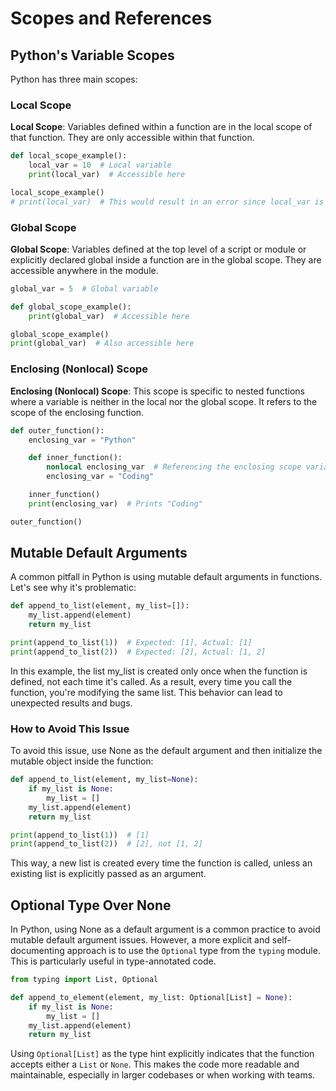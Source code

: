 # Scopes and References

## Python's Variable Scopes

Python has three main scopes:

### Local Scope

**Local Scope**: Variables defined within a function are in the local scope of that function. They are only accessible within that function.

```python
def local_scope_example():
    local_var = 10  # Local variable
    print(local_var)  # Accessible here

local_scope_example()
# print(local_var)  # This would result in an error since local_var is not accessible here
```

### Global Scope

**Global Scope**: Variables defined at the top level of a script or module or explicitly declared global inside a function are in the global scope. They are accessible anywhere in the module.

```python
global_var = 5  # Global variable

def global_scope_example():
    print(global_var)  # Accessible here

global_scope_example()
print(global_var)  # Also accessible here
```

### Enclosing (Nonlocal) Scope

**Enclosing (Nonlocal) Scope**: This scope is specific to nested functions where a variable is neither in the local nor the global scope. It refers to the scope of the enclosing function.

```python
def outer_function():
    enclosing_var = "Python"

    def inner_function():
        nonlocal enclosing_var  # Referencing the enclosing scope variable
        enclosing_var = "Coding"

    inner_function()
    print(enclosing_var)  # Prints "Coding"

outer_function()
```

## Mutable Default Arguments

A common pitfall in Python is using mutable default arguments in functions. Let's see why it's problematic:

```python
def append_to_list(element, my_list=[]):
    my_list.append(element)
    return my_list

print(append_to_list(1))  # Expected: [1], Actual: [1]
print(append_to_list(2))  # Expected: [2], Actual: [1, 2]
```

In this example, the list my_list is created only once when the function is defined, not each time it's called. As a result, every time you call the function, you're modifying the same list. This behavior can lead to unexpected results and bugs.

### How to Avoid This Issue

To avoid this issue, use None as the default argument and then initialize the mutable object inside the function:

```python
def append_to_list(element, my_list=None):
    if my_list is None:
        my_list = []
    my_list.append(element)
    return my_list

print(append_to_list(1))  # [1]
print(append_to_list(2))  # [2], not [1, 2]
```

This way, a new list is created every time the function is called, unless an existing list is explicitly passed as an argument.

## Optional Type Over None

In Python, using None as a default argument is a common practice to avoid mutable default argument issues. However, a more explicit and self-documenting approach is to use the `Optional` type from the `typing` module. This is particularly useful in type-annotated code.

```python
from typing import List, Optional

def append_to_element(element, my_list: Optional[List] = None):
    if my_list is None:
        my_list = []
    my_list.append(element)
    return my_list
```

Using `Optional[List]` as the type hint explicitly indicates that the function accepts either a `List` or `None`. This makes the code more readable and maintainable, especially in larger codebases or when working with teams.